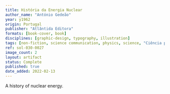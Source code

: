 ```yaml
---
title: História da Energia Nuclear
author_name: "António Gedeão"
year: y1962
origin: Portugal
publisher: "Atlântida Editora"
formats: [book-cover, book]
disciplines: [graphic-design, typography, illustration]
tags: [non-fiction, science communication, physics, science, "Ciência para Gente Nova"]
ref: sol-030-0027
image_count: 2
layout: artifact
status: Complete
published: true
date_added: 2022-02-13
---
```


A history of nuclear energy.
